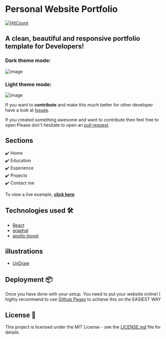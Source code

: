 # Personal Website Portfolio   

[![HitCount](http://hits.dwyl.com/rushabh31/rushabh31githubio.svg)](http://hits.dwyl.com/rushabh31/rushabh31githubio)


## A clean, beautiful and responsive portfolio template for Developers!

### Dark theme mode:

![image](https://user-images.githubusercontent.com/50964981/113893711-47798680-9795-11eb-971a-60bacf7304d0.png)

<!--<p align="center">
  <kbd>
  	<a href="https://rushabh.info" target="_blank">
		<img src="images/front.PNG"></img>
	</a>
  </kbd>
</p> -->

### Light theme mode:
![image](https://user-images.githubusercontent.com/50964981/113894022-9c1d0180-9795-11eb-9111-a84cb96e78b6.png)

If you want to **contribute** and make this much better for other developer have a look at [Issues](https://github.com/rushabh31/rushabh31.github.io/issues).


If you created something awesome and want to contribute then feel free to open Please don't hesitate to open an [pull request](https://github.com/rushabh31/rushabh31.github.io/pulls).


## Sections
✔️ Home \
✔️ Education \
✔️ Experience\
✔️ Projects \
✔️ Contact me
 
To view a live example, **[click here](https://rushabh.info/)**

## Technologies used 🛠️

- [React](https://reactjs.org/)
- [graphql](https://graphql.org/)
- [apollo-boost](https://www.apollographql.com/docs/react/get-started/)

## illustrations
- [UnDraw](https://undraw.co/illustrations)

## Deployment 📦
Once you have done with your setup. You need to put your website online!
I highly recommend to use [Github Pages](https://create-react-app.dev/docs/deployment/#github-pages) to achieve this on the EASIEST WAY



## License 📄

This project is licensed under the MIT License - see the [LICENSE.md](./LICENSE) file for details
